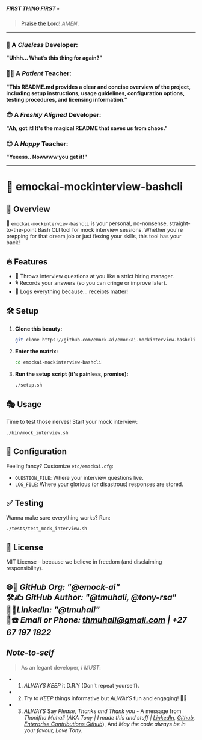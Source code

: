#####             **FIRST THING FIRST** -
> [Praise the Lord!](https://www.youtube.com/watch?v=w-_uZP-EYkc)
> *AMEN*.

---

### 🤔 A *Clueless* Developer:  
**"Uhhh... What’s this thing for again?"**  
### 🧑‍🏫 A *Patient* Teacher:  
**"This README.md provides a clear and concise overview of the project, including setup instructions, usage guidelines, configuration options, testing procedures, and licensing information."**
### 😎 A *Freshly Aligned* Developer:  
**"Ah, got it! It's the magical README that saves us from chaos."**  
### 😊 A *Happy* Teacher:  
**"Yeeess.. Nowwww you get it!"**

---

# 🧠 emockai-mockinterview-bashcli  

## 🎤 Overview  

🚀 `emockai-mockinterview-bashcli` is your personal, no-nonsense, straight-to-the-point Bash CLI tool for mock interview sessions. Whether you're prepping for that dream job or just flexing your skills, this tool has your back!  

## 🔥 Features  

- 🤖 Throws interview questions at you like a strict hiring manager.  
- 🎙️ Records your answers (so you can cringe or improve later).  
- 📝 Logs everything because... receipts matter!  

## 🛠️ Setup  

1. **Clone this beauty:**  

   ```bash
   git clone https://github.com/emock-ai/emockai-mockinterview-bashcli.git
   ```

2. **Enter the matrix:**  

   ```bash
   cd emockai-mockinterview-bashcli
   ```

3. **Run the setup script (it's painless, promise):**  

   ```bash
   ./setup.sh
   ```

## 🎭 Usage  

Time to test those nerves! Start your mock interview:  

```bash
./bin/mock_interview.sh
```

## 🔧 Configuration  

Feeling fancy? Customize `etc/emockai.cfg`:  

- `QUESTION_FILE`: Where your interview questions live.  
- `LOG_FILE`: Where your glorious (or disastrous) responses are stored.  

## ✅ Testing  

Wanna make sure everything works? Run:  

```bash
./tests/test_mock_interview.sh
```

## 📜 License  

MIT License – because we believe in freedom (and disclaiming responsibility).  

🌐👔 *GitHub Org: "@emock-ai"*   
🛠✍️ *GitHub Author: "@tmuhali, @tony-rsa"*  
🔗💼*LinkedIn: "@tmuhali"*  
📧☎️ *Email or Phone: [thmuhali@gmail.com](mailto:thmuhali@gmail.com) | +27 67 197 1822*
---

## *Note-to-self*
> As an legant developer, *I MUST*:
 - 1. *ALWAYS* *KEEP* it D.R.Y (Don't repeat yourself).
 - 2. Try to *KEEP* things informative but *ALWAYS* fun and engaging! 🚀😆
 - 3. *ALWAYS* Say *Please, Thanks and Thank you*
              - A message from *Thonifho Muhali* (*AKA Tony | I made this and stuff | [LinkedIn](https://www.linkedin.com/in/tmuhali/), [Github](https://github.com/tony-rsa),  [Enterprise Contributions Github](https://github.com/tmuhali)*), And *May the code always be in your favour, Love Tony.*
    
